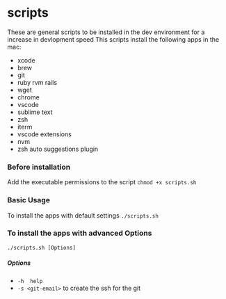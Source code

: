 # scripts
These are general scripts to be installed in  the dev environment for a increase in devlopment speed
This scripts install the following apps in the mac:
  * xcode
  * brew
  * git
  * ruby rvm rails
  * wget
  * chrome
  * vscode
  * sublime text
  * zsh
  * iterm
  * vscode extensions
  * nvm
  * zsh auto suggestions plugin


### Before installation
Add the executable permissions to the script
`chmod +x scripts.sh`

### Basic Usage
To install the apps with default settings
`./scripts.sh`

### To install the apps with advanced Options
`./scripts.sh [Options]`

##### Options

  * `-h  help`
  * `-s <git-email>` to create the ssh for the git 
